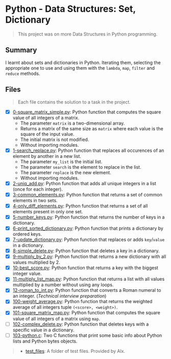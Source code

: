 # Python - Data Structures: Set, Dictionary

> This project was on more Data Structures in Python programming.

## Summary

I learnt about sets and dictionaries in Python. Iterating them, selecting the appropriate one to use and  using them with the `lambda`, `map`, `filter` and `reduce` methods.

## Files

> Each file contains the solution to a task in the project.

- [x] [0-square_matrix_simple.py](https://github.com/Ebube-Ochemba/alx-higher_level_programming/blob/master/0x04-python-more_data_structures/0-square_matrix_simple.py): Python function that computes the square value of all integers of a matrix.
	- The parameter `matrix` is a two-dimensional array.
	- Returns a matrix of the same size as `matrix` where each value is the square of the input value.
	- The initial matrix is not modified.
	- Without importing modules.
- [x] [1-search_replace.py](https://github.com/Ebube-Ochemba/alx-higher_level_programming/blob/master/0x04-python-more_data_structures/1-search_replace.py): Python function that replaces all occurences of an element by another in a new list.
	- The parameter `my_list` is the initial list.
	- The parameter `search` is the element to replace in the list.
	- The parameter `replace` is the new element.
	- Without importing modules.
- [x] [2-uniq_add.py](https://github.com/Ebube-Ochemba/alx-higher_level_programming/blob/master/0x04-python-more_data_structures/2-uniq_add.py): Python function that adds all unique integers in a list (once for each integer).
- [x] [3-common_elements.py](https://github.com/Ebube-Ochemba/alx-higher_level_programming/blob/master/0x04-python-more_data_structures/3-common_elements.py): Python function that returns a set of common elements in two sets.
- [x] [4-only_diff_elements.py](https://github.com/Ebube-Ochemba/alx-higher_level_programming/blob/master/0x04-python-more_data_structures/4-only_diff_elements.py): Python function that returns a set of all elements present in only one set.
- [x] [5-number_keys.py](https://github.com/Ebube-Ochemba/alx-higher_level_programming/blob/master/0x04-python-more_data_structures/5-number_keys.py): Python function that returns the number of keys in a dictionary.
- [x] [6-print_sorted_dictionary.py](https://github.com/Ebube-Ochemba/alx-higher_level_programming/blob/master/0x04-python-more_data_structures/6-print_sorted_dictionary.py): Python function that prints a dictionary by ordered keys.
- [x] [7-update_dictionary.py](https://github.com/Ebube-Ochemba/alx-higher_level_programming/blob/master/0x04-python-more_data_structures/7-update_dictionary.py): Python function that replaces or adds `key`/`value` in a dictionary.
- [x] [8-simple_delete.py](https://github.com/Ebube-Ochemba/alx-higher_level_programming/blob/master/0x04-python-more_data_structures/8-simple_delete.py): Python function that deletes a key in a dictionary.
- [x] [9-multiply_by_2.py](https://github.com/Ebube-Ochemba/alx-higher_level_programming/blob/master/0x04-python-more_data_structures/9-multiply_by_2.py): Python function that returns a new dictionary with all values multiplied by 2.
- [x] [10-best_score.py](https://github.com/Ebube-Ochemba/alx-higher_level_programming/blob/master/0x04-python-more_data_structures/10-best_score.py): Python function that returns a key with the biggest integer value.
- [x] [11-multiply_list_map.py](https://github.com/Ebube-Ochemba/alx-higher_level_programming/blob/master/0x04-python-more_data_structures/11-multiply_list_map.py): Python function that returns a list with all values multiplied by a number without using any loops.
- [x] [12-roman_to_int.py](https://github.com/Ebube-Ochemba/alx-higher_level_programming/blob/master/0x04-python-more_data_structures/12-roman_to_int.py): Python function that converts a Roman numeral to an integer. (_Technical interview preparation_)
- [x] [100-weight_average.py](https://github.com/Ebube-Ochemba/alx-higher_level_programming/blob/master/0x04-python-more_data_structures/100-weight_average.py): Python function that returns the weighted average of all integers tuple `(<score>, <weight>)`.
- [x] [101-square_matrix_map.py](https://github.com/Ebube-Ochemba/alx-higher_level_programming/blob/master/0x04-python-more_data_structures/101-square_matrix_map.py): Python function that computes the square value of all integers of a matrix using `map`.
- [ ] [102-complex_delete.py](https://github.com/Ebube-Ochemba/alx-higher_level_programming/blob/master/0x04-python-more_data_structures/102-complex_delete.py): Python function that deletes keys with a specific value in a dictionary.
- [ ] [103-python.c](https://github.com/Ebube-Ochemba/alx-higher_level_programming/blob/master/0x04-python-more_data_structures/103-python.c): Two C functions that print some basic info about Python lists and Python bytes objects.

> - [test_files](https://github.com/Ebube-Ochemba/alx-higher_level_programming/tree/master/0x04-python-more_data_structures/test_files): A folder of test files. Provided by Alx.
